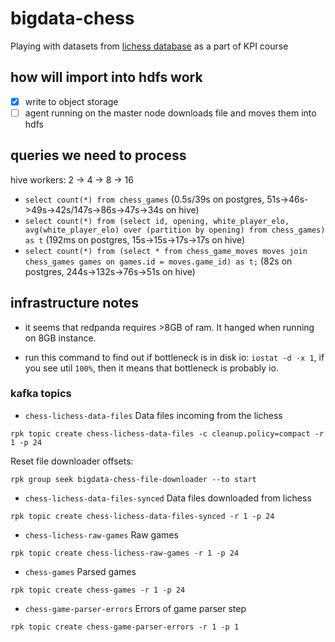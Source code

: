 # bigdata-chess

Playing with datasets from [lichess database](https://database.lichess.org/) as a part of KPI course

## how will import into hdfs work

- [x] write to object storage
- [ ] agent running on the master node downloads file and moves them into hdfs

## queries we need to process

hive workers: 2 -> 4 -> 8 -> 16

- `select count(*) from chess_games` (0.5s/39s on postgres, 51s->46s->49s->42s/147s->86s->47s->34s on hive)
- `select count(*) from (select id, opening, white_player_elo, avg(white_player_elo) over (partition by opening) from chess_games) as t` (192ms on postgres, 15s->15s->17s->17s on hive)
- `select count(*) from (select * from chess_game_moves moves join chess_games games on games.id = moves.game_id) as t;` (82s on postgres, 244s->132s->76s->51s on hive)

## infrastructure notes

- it seems that redpanda requires >8GB of ram. It hanged when running on 8GB instance.

- run this command to find out if bottleneck is in disk io: `iostat -d -x 1`, if you see util `100%`, then it means that bottleneck is probably io.

### kafka topics

- `chess-lichess-data-files`
Data files incoming from the lichess

```
rpk topic create chess-lichess-data-files -c cleanup.policy=compact -r 1 -p 24
```

Reset file downloader offsets:
```
rpk group seek bigdata-chess-file-downloader --to start
```

- `chess-lichess-data-files-synced`
Data files downloaded from lichess

```
rpk topic create chess-lichess-data-files-synced -r 1 -p 24
```

- `chess-lichess-raw-games`
Raw games

```
rpk topic create chess-lichess-raw-games -r 1 -p 24
```

- `chess-games`
Parsed games

```
rpk topic create chess-games -r 1 -p 24
```

- `chess-game-parser-errors`
Errors of game parser step

```
rpk topic create chess-game-parser-errors -r 1 -p 1
```